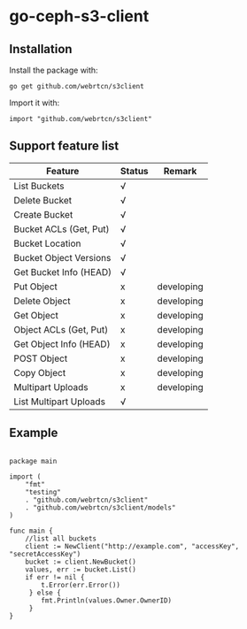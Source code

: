 # go-ceph-s3-client 

## Installation

Install the package with:

```
go get github.com/webrtcn/s3client
```

Import it with:

```
import "github.com/webrtcn/s3client"
```

## Support feature list

Feature | Status | Remark
---|---|---
List Buckets |  √
Delete Bucket|  √
Create Bucket|  √
Bucket ACLs (Get, Put) | √
Bucket Location | √
Bucket Object Versions | √
Get Bucket Info (HEAD) |√
Put Object|x|developing
Delete Object|x|developing
Get Object|x|developing
Object ACLs (Get, Put)|x|developing
Get Object Info (HEAD)|x|developing
POST Object|x|developing
Copy Object|x|developing
Multipart Uploads|x|developing
List Multipart Uploads|√

## Example


```

package main

import (
	"fmt"
	"testing"
	. "github.com/webrtcn/s3client"
	. "github.com/webrtcn/s3client/models"
)

func main {
    //list all buckets
	client := NewClient("http://example.com", "accessKey", "secretAccessKey")
	bucket := client.NewBucket()
	values, err := bucket.List()
	if err != nil {
	 	t.Error(err.Error())
	 } else {
	 	fmt.Println(values.Owner.OwnerID)
	 }
}

```
